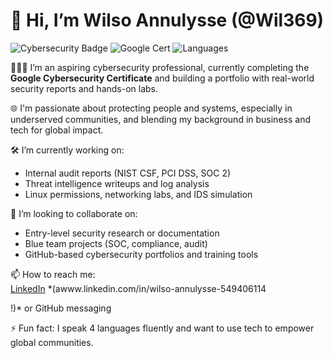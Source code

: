 # 👋 Hi, I’m Wilso Annulysse (@Wil369)

![Cybersecurity Badge](https://img.shields.io/badge/Cybersecurity-Student-blue)
![Google Cert](https://img.shields.io/badge/Google%20Cybersecurity%20Certificate-In%20Progress-green)
![Languages](https://img.shields.io/badge/Speaks-4%20Languages-orange)

👨🏽‍💻 I’m an aspiring cybersecurity professional, currently completing the **Google Cybersecurity Certificate** and building a portfolio with real-world security reports and hands-on labs.

🌐 I'm passionate about protecting people and systems, especially in underserved communities, and blending my background in business and tech for global impact.

🛠️ I’m currently working on:
- Internal audit reports (NIST CSF, PCI DSS, SOC 2)
- Threat intelligence writeups and log analysis
- Linux permissions, networking labs, and IDS simulation

🤝 I’m looking to collaborate on:
- Entry-level security research or documentation
- Blue team projects (SOC, compliance, audit)
- GitHub-based cybersecurity portfolios and training tools

📫 How to reach me:  
[LinkedIn](https://www.linkedin.com/) *(awww.linkedin.com/in/wilso-annulysse-549406114

!)* or GitHub messaging

⚡ Fun fact: I speak 4 languages fluently and want to use tech to empower global communities.

